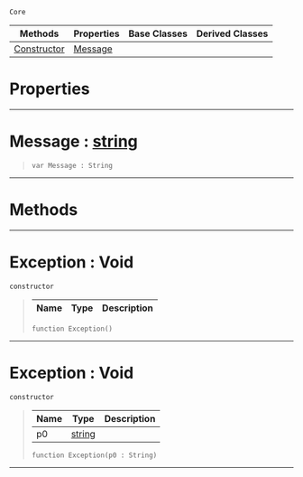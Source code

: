  `Core`

|Methods|Properties|Base Classes|Derived Classes|
|---|---|---|---|
|[ Constructor](https://plasmaengine.github.io/PlasmaDocs/Plasma1/C++/code_reference/lightning_base_types/exception.md#exception-void)|[ Message](https://plasmaengine.github.io/PlasmaDocs/Plasma1/C++/code_reference/lightning_base_types/exception.md#message-plasma-engine-docu)| | |


 #  Properties


---  
 #  Message : [string](https://plasmaengine.github.io/PlasmaDocs/Plasma1/C++/code_reference/lightning_base_types/string.md)

> 
> ``` lang=cpp, name=Lightning
> var Message : String


---  
 #  Methods


---  
 #  Exception : Void

 `constructor`

> 
> |Name|Type|Description|
> |---|---|---|
> ``` lang=cpp, name=Lightning
> function Exception()
> ``` 


---  
 #  Exception : Void

 `constructor`

> 
> |Name|Type|Description|
> |---|---|---|
> |p0|[string](https://plasmaengine.github.io/PlasmaDocs/Plasma1/C++/code_reference/lightning_base_types/string.md)| |
> ``` lang=cpp, name=Lightning
> function Exception(p0 : String)
> ``` 


---  
 

 